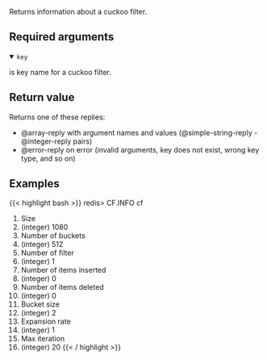 Returns information about a cuckoo filter.

## Required arguments

<details open><summary><code>key</code></summary>

is key name for a cuckoo filter.
</details>

## Return value

Returns one of these replies:

- @array-reply with argument names and values (@simple-string-reply - @integer-reply pairs)
- @error-reply on error (invalid arguments, key does not exist, wrong key type, and so on)

## Examples

{{< highlight bash >}}
redis> CF.INFO cf
 1) Size
 2) (integer) 1080
 3) Number of buckets
 4) (integer) 512
 5) Number of filter
 6) (integer) 1
 7) Number of items inserted
 8) (integer) 0
 9) Number of items deleted
10) (integer) 0
11) Bucket size
12) (integer) 2
13) Expansion rate
14) (integer) 1
15) Max iteration
16) (integer) 20
{{< / highlight >}}
